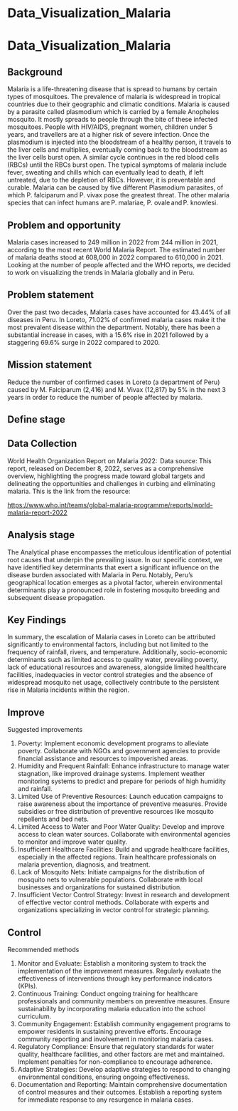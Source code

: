 # Data_Visualization_Malaria
# Data_Visualization_Malaria
## Background
Malaria is a life-threatening disease that is spread to humans by certain types of mosquitoes. The prevalence of malaria is widespread in tropical countries due to their geographic and climatic conditions. Malaria is caused by a parasite called plasmodium which is carried by a female Anopheles mosquito. It mostly spreads to people through the bite of these infected mosquitoes. People with HIV/AIDS, pregnant women, children under 5 years, and travellers are at a higher risk of severe infection. Once the plasmodium is injected into the bloodstream of a healthy person, it travels to the liver cells and multiplies, eventually coming back to the bloodstream as the liver cells burst open. A similar cycle continues in the red blood cells (RBCs) until the RBCs burst open. The typical symptoms of malaria include fever, sweating and chills which can eventually lead to death, if left untreated, due to the depletion of RBCs. However, it is preventable and curable. Malaria can be caused by five different Plasmodium parasites, of which P. falciparum and P. vivax pose the greatest threat. The other malaria species that can infect humans are P. malariae, P. ovale and P. knowlesi. 

## Problem and opportunity
Malaria cases increased to 249 million in 2022 from 244 million in 2021, according to the most recent World Malaria Report. The estimated number of malaria deaths stood at 608,000 in 2022 compared to 610,000 in 2021. Looking at the number of people affected and the WHO reports, we decided to work on visualizing the trends in Malaria globally and in Peru. 

## Problem statement
Over the past two decades, Malaria cases have accounted for 43.44% of all diseases in Peru. In Loreto, 71.02% of confirmed malaria cases make it the most prevalent disease within the department. Notably, there has been a substantial increase in cases, with a 15.6% rise in 2021 followed by a staggering 69.6% surge in 2022 compared to 2020. 

## Mission statement
Reduce the number of confirmed cases in Loreto (a department of Peru) caused by M. Falciparum (2,416) and M. Vivax (12,817) by 5% in the next 3 years in order to reduce the number of people affected by malaria. 

## Define stage


## Data Collection
World Health Organization Report on Malaria 2022:  
Data source: This report, released on December 8, 2022, serves as a comprehensive overview, highlighting the progress made toward global targets and delineating the opportunities and challenges in curbing and eliminating malaria. This is the link from the resource:  

https://www.who.int/teams/global-malaria-programme/reports/world-malaria-report-2022 

## Analysis stage
The Analytical phase encompasses the meticulous identification of potential root causes that underpin the prevailing issue. In our specific context, we have identified key determinants that exert a significant influence on the disease burden associated with Malaria in Peru. Notably, Peru’s geographical location emerges as a pivotal factor, wherein environmental determinants play a pronounced role in fostering mosquito breeding and subsequent disease propagation.  

## Key Findings
In summary, the escalation of Malaria cases in Loreto can be attributed significantly to environmental factors, including but not limited to the frequency of rainfall, rivers, and temperature. Additionally, socio-economic determinants such as limited access to quality water, prevailing poverty, lack of educational resources and awareness, alongside limited healthcare facilities, inadequacies in vector control strategies and the absence of widespread mosquito net usage, collectively contribute to the persistent rise in Malaria incidents within the region.

## Improve 
Suggested improvements 

1. Poverty: Implement economic development programs to alleviate poverty. Collaborate with NGOs and government agencies to provide financial assistance and resources to impoverished areas. 
2. Humidity and Frequent Rainfall: Enhance infrastructure to manage water stagnation, like improved drainage systems. Implement weather monitoring systems to predict and prepare for periods of high humidity and rainfall. 
3. Limited Use of Preventive Resources: Launch education campaigns to raise awareness about the importance of preventive measures. Provide subsidies or free distribution of preventive resources like mosquito repellents and bed nets. 
4. Limited Access to Water and Poor Water Quality: Develop and improve access to clean water sources. Collaborate with environmental agencies to monitor and improve water quality. 
5. Insufficient Healthcare Facilities: Build and upgrade healthcare facilities, especially in the affected regions. Train healthcare professionals on malaria prevention, diagnosis, and treatment. 
6. Lack of Mosquito Nets: Initiate campaigns for the distribution of mosquito nets to vulnerable populations. Collaborate with local businesses and organizations for sustained distribution. 
7. Insufficient Vector Control Strategy: Invest in research and development of effective vector control methods. Collaborate with experts and organizations specializing in vector control for strategic planning.

## Control
Recommended methods 
1. Monitor and Evaluate: Establish a monitoring system to track the implementation of the improvement measures. Regularly evaluate the effectiveness of interventions through key performance indicators (KPIs). 
2. Continuous Training: Conduct ongoing training for healthcare professionals and community members on preventive measures. Ensure sustainability by incorporating malaria education into the school curriculum. 
3. Community Engagement: Establish community engagement programs to empower residents in sustaining preventive efforts. Encourage community reporting and involvement in monitoring malaria cases. 
4. Regulatory Compliance: Ensure that regulatory standards for water quality, healthcare facilities, and other factors are met and maintained. Implement penalties for non-compliance to encourage adherence. 
5. Adaptive Strategies: Develop adaptive strategies to respond to changing environmental conditions, ensuring ongoing effectiveness. 
6. Documentation and Reporting: Maintain comprehensive documentation of control measures and their outcomes. Establish a reporting system for immediate response to any resurgence in malaria cases. 
